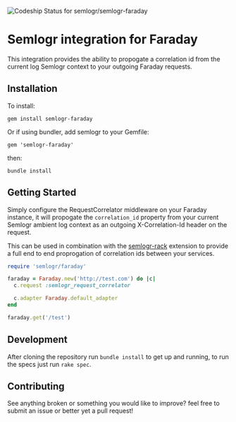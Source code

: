 ![Codeship Status for semlogr/semlogr-faraday](https://codeship.com/projects/48b7dd70-8499-0136-e016-5e4de864be62/status?branch=master)

# Semlogr integration for Faraday

This integration provides the ability to propogate a correlation id from the current log Semlogr context to
your outgoing Faraday requests.

## Installation

To install:

    gem install semlogr-faraday

Or if using bundler, add semlogr to your Gemfile:

    gem 'semlogr-faraday'

then:

    bundle install

## Getting Started

Simply configure the RequestCorrelator middleware on your Faraday instance, it will propogate the `correlation_id` property from your current Semlogr ambient log context as an outgoing X-Correlation-Id header on the request.

This can be used in combination with the [semlogr-rack](https://github.com/semlogr/semlogr-rack) extension to
provide a full end to end proprogation of correlation ids between your services.

```ruby
require 'semlogr/faraday'

faraday = Faraday.new('http://test.com') do |c|
  c.request :semlogr_request_correlator

  c.adapter Faraday.default_adapter
end

faraday.get('/test')
```

## Development

After cloning the repository run `bundle install` to get up and running, to run the specs just run `rake spec`.

## Contributing

See anything broken or something you would like to improve? feel free to submit an issue or better yet a pull request!
